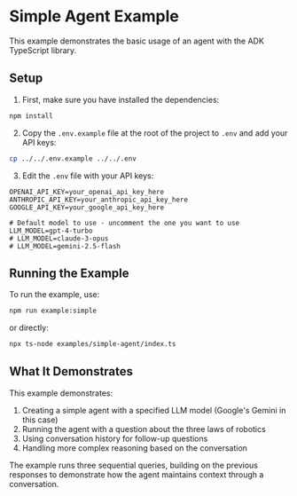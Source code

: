 # Simple Agent Example

This example demonstrates the basic usage of an agent with the ADK TypeScript library.

## Setup

1. First, make sure you have installed the dependencies:

```bash
npm install
```

2. Copy the `.env.example` file at the root of the project to `.env` and add your API keys:

```bash
cp ../../.env.example ../../.env
```

3. Edit the `.env` file with your API keys:

```
OPENAI_API_KEY=your_openai_api_key_here
ANTHROPIC_API_KEY=your_anthropic_api_key_here
GOOGLE_API_KEY=your_google_api_key_here

# Default model to use - uncomment the one you want to use
LLM_MODEL=gpt-4-turbo
# LLM_MODEL=claude-3-opus
# LLM_MODEL=gemini-2.5-flash
```

## Running the Example

To run the example, use:

```bash
npm run example:simple
```

or directly:

```bash
npx ts-node examples/simple-agent/index.ts
```

## What It Demonstrates

This example demonstrates:

1. Creating a simple agent with a specified LLM model (Google's Gemini in this case)
2. Running the agent with a question about the three laws of robotics
3. Using conversation history for follow-up questions
4. Handling more complex reasoning based on the conversation

The example runs three sequential queries, building on the previous responses to demonstrate how the agent maintains context through a conversation.